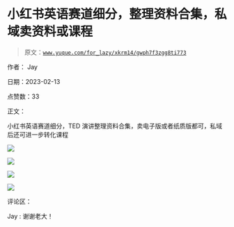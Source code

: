 # 小红书英语赛道细分，整理资料合集，私域卖资料或课程

> 原文：[`www.yuque.com/for_lazy/xkrm14/gwph7f3zgg8ti773`](https://www.yuque.com/for_lazy/xkrm14/gwph7f3zgg8ti773)

作者： Jay

日期：2023-02-13

点赞数：33

正文：

小红书英语赛道细分，TED 演讲整理资料合集，卖电子版或者纸质版都可，私域后还可进一步转化课程

![](img/27336be63d9300ff49c5e1597a944bcc.png)

![](img/bcabab5436d6d65c69fa19e228c66a7f.png)

![](img/034f51130cb4993f403a21357508114b.png)

![](img/f42dc3e0065990245220a282a0652a71.png)

评论区：

Jay : 谢谢老大！



